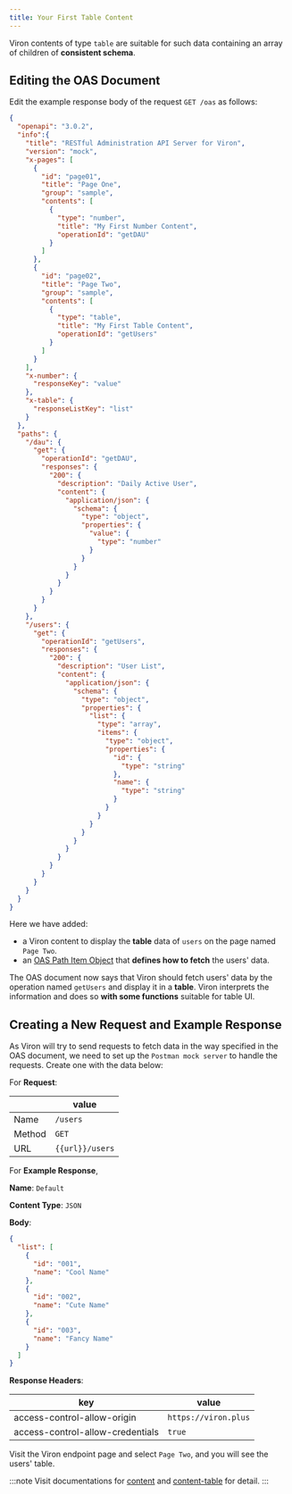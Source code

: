 ```yaml
---
title: Your First Table Content
---
```


Viron contents of type `table` are suitable for such data containing an array of children of **consistent schema**.

## Editing the OAS Document
Edit the example response body of the request `GET /oas` as follows:

```json {23-29,35-37,62-94}
{
  "openapi": "3.0.2",
  "info":{
    "title": "RESTful Administration API Server for Viron",
    "version": "mock",
    "x-pages": [
      {
        "id": "page01",
        "title": "Page One",
        "group": "sample",
        "contents": [
          {
            "type": "number",
            "title": "My First Number Content",
            "operationId": "getDAU"
          }
        ]
      },
      {
        "id": "page02",
        "title": "Page Two",
        "group": "sample",
        "contents": [
          {
            "type": "table",
            "title": "My First Table Content",
            "operationId": "getUsers"
          }
        ]
      }
    ],
    "x-number": {
      "responseKey": "value"
    },
    "x-table": {
      "responseListKey": "list"
    }
  },
  "paths": {
    "/dau": {
      "get": {
        "operationId": "getDAU",
        "responses": {
          "200": {
            "description": "Daily Active User",
            "content": {
              "application/json": {
                "schema": {
                  "type": "object",
                  "properties": {
                    "value": {
                      "type": "number"
                    }
                  }
                }
              }
            }
          }
        }
      }
    },
    "/users": {
      "get": {
        "operationId": "getUsers",
        "responses": {
          "200": {
            "description": "User List",
            "content": {
              "application/json": {
                "schema": {
                  "type": "object",
                  "properties": {
                    "list": {
                      "type": "array",
                      "items": {
                        "type": "object",
                        "properties": {
                          "id": {
                            "type": "string"
                          },
                          "name": {
                            "type": "string"
                          }
                        }
                      }
                    }
                  }
                }
              }
            }
          }
        }
      }
    }
  }
}
```

Here we have added:
- a Viron content to display the **table** data of `users` on the page named `Page Two`.
- an [OAS Path Item Object](https://github.com/OAI/OpenAPI-Specification/blob/main/versions/3.0.2.md#pathItemObject) that **defines how to fetch** the users' data.

The OAS document now says that Viron should fetch users' data by the operation named `getUsers` and display it in a **table**. Viron interprets the information and does so **with some functions** suitable for table UI.

## Creating a New Request and Example Response
As Viron will try to send requests to fetch data in the way specified in the OAS document, we need to set up the `Postman mock server` to handle the requests. Create one with the data below:

For **Request**:

| | value |
| ---- | ---- |
| Name | `/users` |
| Method | `GET` |
| URL | `{{url}}/users` |

For **Example Response**,

**Name**: `Default`

**Content Type**: `JSON`

**Body**:
```json
{
  "list": [
    {
      "id": "001",
      "name": "Cool Name"
    },
    {
      "id": "002",
      "name": "Cute Name"
    },
    {
      "id": "003",
      "name": "Fancy Name"
    }
  ]
}
```

**Response Headers**:

| key | value |
| ---- | ---- |
| access-control-allow-origin | `https://viron.plus` |
| access-control-allow-credentials | `true` |

Visit the Viron endpoint page and select `Page Two`, and you will see the users' table.

:::note
Visit documentations for [content](/docs/Advanced-Guides/content) and [content-table](/docs/Advanced-Guides/content-table) for detail.
:::
